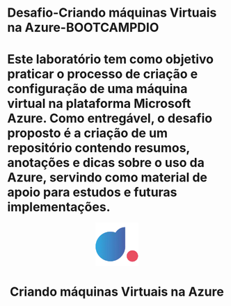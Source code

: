 # Desafio-Criando máquinas Virtuais na Azure-BOOTCAMPDIO
# Este laboratório tem como objetivo praticar o processo de criação e configuração de uma máquina virtual na plataforma Microsoft Azure. Como entregável, o desafio proposto é a criação de um repositório contendo resumos, anotações e dicas sobre o uso da Azure, servindo como material de apoio para estudos e futuras implementações.
<!--START_SECTION:header-->
<div align="center">
  <p align="center">
    <img 
      alt="DIO Education" 
      src="https://raw.githubusercontent.com/digitalinnovationone/template-github-trilha/main/.github/assets/logo.webp" 
      width="100px" 
    />
    <h1>Criando máquinas Virtuais na Azure</h1>
  </p>
</div>
<!--END_SECTION:header-->

